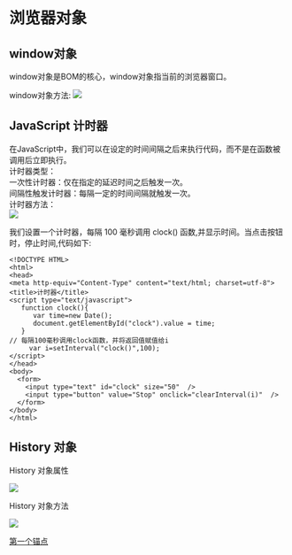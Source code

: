 # 浏览器对象

## window对象
window对象是BOM的核心，window对象指当前的浏览器窗口。

window对象方法:
![](http://img.imooc.com/535483720001a54506670563.jpg)



## JavaScript 计时器

在JavaScript中，我们可以在设定的时间间隔之后来执行代码，而不是在函数被调用后立即执行。  
计时器类型：  
一次性计时器：仅在指定的延迟时间之后触发一次。  
间隔性触发计时器：每隔一定的时间间隔就触发一次。  
计时器方法：  
![](http://img.imooc.com/56976e1700014fc504090143.jpg)

我们设置一个计时器，每隔 100 毫秒调用 clock() 函数,并显示时间。当点击按钮时，停止时间,代码如下:

```
<!DOCTYPE HTML>
<html>
<head>
<meta http-equiv="Content-Type" content="text/html; charset=utf-8">
<title>计时器</title>
<script type="text/javascript">
   function clock(){
      var time=new Date();                     
      document.getElementById("clock").value = time;
   }
// 每隔100毫秒调用clock函数，并将返回值赋值给i
     var i=setInterval("clock()",100);
</script>
</head>
<body>
  <form>
    <input type="text" id="clock" size="50"  />
    <input type="button" value="Stop" onclick="clearInterval(i)"  />
  </form>
</body>
</html>
```

## History 对象

History 对象属性

![](http://img.imooc.com/53548c030001759e05840068.jpg)


History 对象方法

![](http://img.imooc.com/53548c200001228206210123.jpg)

 
 <a href="#target1">第一个锚点</a>
